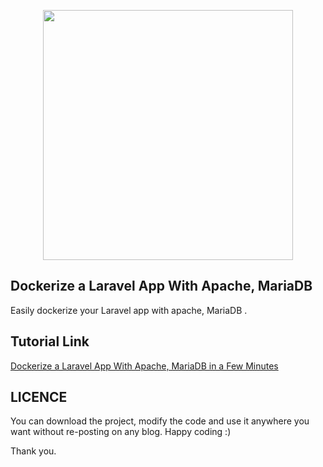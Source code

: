 <p align="center">
<img src="https://user-images.githubusercontent.com/13184472/127784150-6c688b0e-1e16-4560-bafd-882b55babafa.png" width="400px">
</p>

## Dockerize a Laravel App With Apache, MariaDB 
Easily dockerize your Laravel app with apache, MariaDB .

## Tutorial Link
[Dockerize a Laravel App With Apache, MariaDB in a Few Minutes](https://shouts.dev/dockerize-a-laravel-app-with-apache-mariadb)

## LICENCE
You can download the project, modify the code and use it anywhere you want without re-posting on any blog. Happy coding :)

Thank you.
